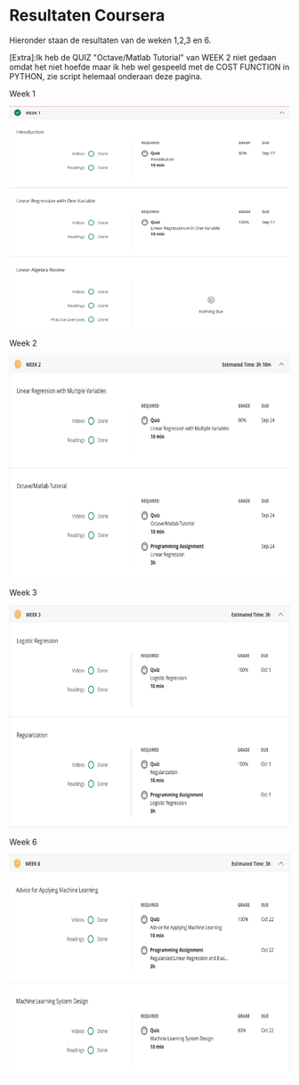 <h1>Resultaten Coursera</h1>
<p>Hieronder staan de resultaten van de weken 1,2,3 en 6.</p>

<p>[Extra]:Ik heb de QUIZ "Octave/Matlab Tutorial" van WEEK 2 niet gedaan omdat het niet hoefde maar ik heb wel gespeeld met de COST FUNCTION in PYTHON, zie script helemaal onderaan deze pagina.</p>

<p>Week 1</p>
<img src="https://github.com/ciCciC/Aphasia-portfolio/blob/master/coursera/week1.png"
alt="drawing" width="600" height="400"/>

<p>Week 2</p>
<img src="https://github.com/ciCciC/Aphasia-portfolio/blob/master/coursera/week2.png"
alt="drawing" width="600" height="400"/>

<p>Week 3</p>
<img src="https://github.com/ciCciC/Aphasia-portfolio/blob/master/coursera/week3.png"
alt="drawing" width="600" height="400"/>

<p>Week 6</p>
<img src="https://github.com/ciCciC/Aphasia-portfolio/blob/master/coursera/week6.png"
alt="drawing" width="600" height="400"/>
